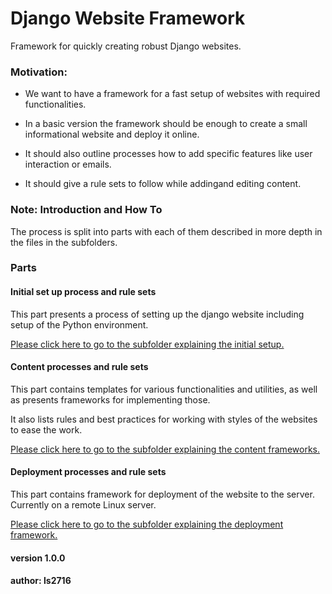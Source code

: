# Django Website Framework

Framework for quickly creating robust Django websites.


### Motivation:

- We want to have a framework for a fast setup of websites with required functionalities.

- In a basic version the framework should be enough to create a small informational website and deploy it online.

- It should also outline processes how to add specific features like user interaction or emails.

- It should give a rule sets to follow while addingand editing content.

### Note: Introduction and How To

The process is split into parts with each of them described in more depth in the files
in the subfolders.


### Parts

#### Initial set up process and rule sets

This part presents a process of setting up the django website including
setup of the Python environment.

[Please click here to go to the subfolder explaining the initial setup.](initial_setup/)


#### Content processes and rule sets

This part contains templates for various functionalities and utilities, as well as presents frameworks for implementing those. 

It also lists rules and best practices for working with styles of the websites to ease 
the work.

[Please click here to go to the subfolder explaining the content frameworks.](content/)


#### Deployment processes and rule sets

This part contains framework for deployment of the website to the server. Currently on a remote Linux server.

[Please click here to go to the subfolder explaining the deployment framework.](deployment/)

#### version 1.0.0

#### author: ls2716

